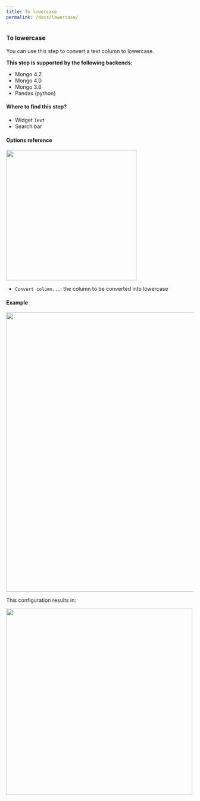 ```yaml
---
title: To lowercase
permalink: /docs/lowercase/
---
```


### To lowercase

You can use this step to convert a text column to lowercase.

**This step is supported by the following backends:**

- Mongo 4.2
- Mongo 4.0
- Mongo 3.6
- Pandas (python)

#### Where to find this step?

- Widget `Text`
- Search bar

#### Options reference

<img src="../../img/docs/user-interface/lowercase_step_form.jpg" width="350" />

- `Convert column...`: the column to be converted into lowercase

#### Example

<img src="../../img/docs/user-interface/lowercase_example_conf.jpg" width="750" />

This configuration results in:

<img src="../../img/docs/user-interface/lowercase_example_result.jpg" width="500" />
